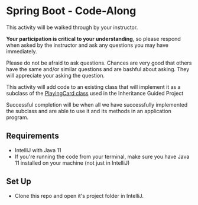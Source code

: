 # Spring Boot - Code-Along

This activity will be walked through by your instructor.

**Your participation is critical to your understanding**, so please respond when asked by the instructor and ask any questions you may have immediately.

Please do not be afraid to ask questions.  Chances are very good that others have the same and/or similar questions and are bashful about asking.  They will appreciate your asking the question.

This activity will add code to an existing class that will implement it as a subclass of the [PlayingCard class](https://github.com/BloomTechBackend/bd-inheritance-code-along-starter/blob/main/src/com/frank/model/PlayingCard.java#L1-L90) used in the Inheritance Guided Project

Successful completion will be when all we have successfully implemented the subclass and are able to use it and its methods in an application program.

## Requirements

- IntelliJ with Java 11
- If you're running the code from your terminal, make sure you have Java 11 installed on your machine (not just in IntelliJ)

## Set Up

- Clone this repo and open it's project folder in IntelliJ.
